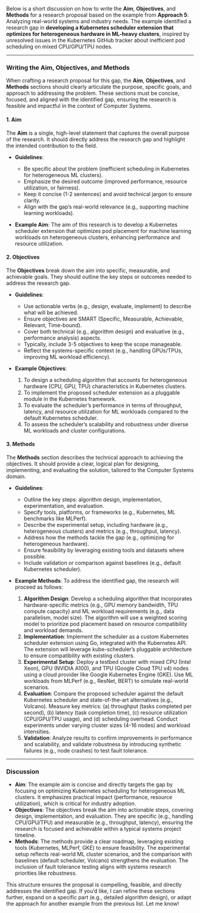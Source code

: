 Below is a short discussion on how to write the **Aim**, **Objectives**, and **Methods** for a research proposal based on the example from **Approach 5**: Analyzing real-world systems and industry needs. The example identified a research gap in **developing a Kubernetes scheduler extension that optimizes for heterogeneous hardware in ML-heavy clusters**, inspired by unresolved issues in the Kubernetes GitHub tracker about inefficient pod scheduling on mixed CPU/GPU/TPU nodes.

---

### Writing the Aim, Objectives, and Methods

When crafting a research proposal for this gap, the **Aim**, **Objectives**, and **Methods** sections should clearly articulate the purpose, specific goals, and approach to addressing the problem. These sections must be concise, focused, and aligned with the identified gap, ensuring the research is feasible and impactful in the context of Computer Systems.

#### 1. Aim
The **Aim** is a single, high-level statement that captures the overall purpose of the research. It should directly address the research gap and highlight the intended contribution to the field.

- **Guidelines**:
  - Be specific about the problem (inefficient scheduling in Kubernetes for heterogeneous ML clusters).
  - Emphasize the desired outcome (improved performance, resource utilization, or fairness).
  - Keep it concise (1-2 sentences) and avoid technical jargon to ensure clarity.
  - Align with the gap’s real-world relevance (e.g., supporting machine learning workloads).

- **Example Aim**:
  The aim of this research is to develop a Kubernetes scheduler extension that optimizes pod placement for machine learning workloads on heterogeneous clusters, enhancing performance and resource utilization.

#### 2. Objectives
The **Objectives** break down the aim into specific, measurable, and achievable goals. They should outline the key steps or outcomes needed to address the research gap.

- **Guidelines**:
  - Use actionable verbs (e.g., design, evaluate, implement) to describe what will be achieved.
  - Ensure objectives are SMART (Specific, Measurable, Achievable, Relevant, Time-bound).
  - Cover both technical (e.g., algorithm design) and evaluative (e.g., performance analysis) aspects.
  - Typically, include 3-5 objectives to keep the scope manageable.
  - Reflect the systems-specific context (e.g., handling GPUs/TPUs, improving ML workload efficiency).

- **Example Objectives**:
  1. To design a scheduling algorithm that accounts for heterogeneous hardware (CPU, GPU, TPU) characteristics in Kubernetes clusters.
  2. To implement the proposed scheduler extension as a pluggable module in the Kubernetes framework.
  3. To evaluate the scheduler’s performance in terms of throughput, latency, and resource utilization for ML workloads compared to the default Kubernetes scheduler.
  4. To assess the scheduler’s scalability and robustness under diverse ML workloads and cluster configurations.

#### 3. Methods
The **Methods** section describes the technical approach to achieving the objectives. It should provide a clear, logical plan for designing, implementing, and evaluating the solution, tailored to the Computer Systems domain.

- **Guidelines**:
  - Outline the key steps: algorithm design, implementation, experimentation, and evaluation.
  - Specify tools, platforms, or frameworks (e.g., Kubernetes, ML benchmarks like MLPerf).
  - Describe the experimental setup, including hardware (e.g., heterogeneous clusters) and metrics (e.g., throughput, latency).
  - Address how the methods tackle the gap (e.g., optimizing for heterogeneous hardware).
  - Ensure feasibility by leveraging existing tools and datasets where possible.
  - Include validation or comparison against baselines (e.g., default Kubernetes scheduler).

- **Example Methods**:
  To address the identified gap, the research will proceed as follows:
  1. **Algorithm Design**: Develop a scheduling algorithm that incorporates hardware-specific metrics (e.g., GPU memory bandwidth, TPU compute capacity) and ML workload requirements (e.g., data parallelism, model size). The algorithm will use a weighted scoring model to prioritize pod placement based on resource compatibility and workload demands.
  2. **Implementation**: Implement the scheduler as a custom Kubernetes scheduler extension using Go, integrated with the Kubernetes API. The extension will leverage kube-scheduler’s pluggable architecture to ensure compatibility with existing clusters.
  3. **Experimental Setup**: Deploy a testbed cluster with mixed CPU (Intel Xeon), GPU (NVIDIA A100), and TPU (Google Cloud TPU v4) nodes using a cloud provider like Google Kubernetes Engine (GKE). Use ML workloads from MLPerf (e.g., ResNet, BERT) to simulate real-world scenarios.
  4. **Evaluation**: Compare the proposed scheduler against the default Kubernetes scheduler and state-of-the-art alternatives (e.g., Volcano). Measure key metrics: (a) throughput (tasks completed per second), (b) latency (task completion time), (c) resource utilization (CPU/GPU/TPU usage), and (d) scheduling overhead. Conduct experiments under varying cluster sizes (4-16 nodes) and workload intensities.
  5. **Validation**: Analyze results to confirm improvements in performance and scalability, and validate robustness by introducing synthetic failures (e.g., node crashes) to test fault tolerance.

---

### Discussion
- **Aim**: The example aim is concise and directly targets the gap by focusing on optimizing Kubernetes scheduling for heterogeneous ML clusters. It emphasizes practical impact (performance, resource utilization), which is critical for industry adoption.
- **Objectives**: The objectives break the aim into actionable steps, covering design, implementation, and evaluation. They are specific (e.g., handling CPU/GPU/TPU) and measurable (e.g., throughput, latency), ensuring the research is focused and achievable within a typical systems project timeline.
- **Methods**: The methods provide a clear roadmap, leveraging existing tools (Kubernetes, MLPerf, GKE) to ensure feasibility. The experimental setup reflects real-world ML cluster scenarios, and the comparison with baselines (default scheduler, Volcano) strengthens the evaluation. The inclusion of fault tolerance testing aligns with systems research priorities like robustness.

This structure ensures the proposal is compelling, feasible, and directly addresses the identified gap. If you’d like, I can refine these sections further, expand on a specific part (e.g., detailed algorithm design), or adapt the approach for another example from the previous list. Let me know!
